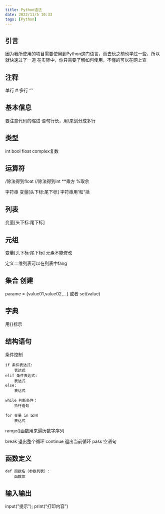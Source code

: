 ```yaml
---
title: Python语法
date: 2022/11/5 10:33
tags: [Python]
---
```

## 引言
因为我所使用的项目需要使用到Python这门语言，而去玩之前也学过一些，所以就快速过了一道
在实际中，你只需要了解如何使用，不懂的可以在网上查
## 注释
单行 #
多行 ‘’‘

## 基本信息
要注意代码的缩进
语句行长，用\来划分成多行

## 类型
int
bool
float complex复数

## 运算符
/除法得到float
//除法得到int
**乘方
%取余

字符串
变量[头下标:尾下标]
字符串用‘和“括

## 列表
变量[头下标:尾下标]

## 元组
变量[头下标:尾下标]
元素不能修改

定义二维列表可以在列表中fang
## 集合 创建
parame = {value01,value02,...}
或者
set(value)

## 字典
用{}标示

## 结构语句
条件控制 
```
if 条件表达式:
    表达式
elif 条件表达式:
    表达式
else:
    表达式
```
```
while 判断条件：
    执行语句
```
```
for 变量 in 区间
    表达式
```
range()函数用来遍历数字序列

break 退出整个循环
continue 退出当前循环
pass 空语句

## 函数定义
```
def 函数名（参数列表）:
    函数体
```

## 输入输出
input("提示");
print(“打印内容”)


